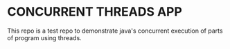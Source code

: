 # CONCURRENT THREADS APP
This repo is a test repo to demonstrate java's concurrent execution of parts of program using 
threads.
